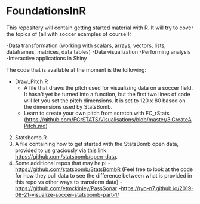 # FoundationsInR
This repository will contain getting started material with R. It will try to cover the topics of (all with soccer examples of course!): 

-Data transformation (working with scalars, arrays, vectors, lists, dataframes, matrices, data tables) 
-Data visualization
-Performing analysis 
-Interactive applications in Shiny

The code that is available at the moment is the following:
* Draw_Pitch.R
  * A file that draws the pitch used for visualizing data on a soccer field. It hasn't yet be turned into a function, but the first two  lines of code will let you set the pitch dimensions. It is set to 120 x 80 based on the dimensions used by StatsBomb. 
  * Learn to create your own pitch from scratch with FC_rStats (https://github.com/FCrSTATS/Visualisations/blob/master/3.CreateAPitch.md)
  
2. Statsbomb.R
  1. A file containing how to get started with the StatsBomb open data, provided to us graciously via this link: https://github.com/statsbomb/open-data. 
3. Some additional repos that may help: 
    -https://github.com/statsbomb/StatsBombR (Feel free to look at the code for how they pull data to see the difference between what is provided in this repo vs other ways to transform data)
    -https://github.com/etmckinley/PassSonar
    -https://ryo-n7.github.io/2019-08-21-visualize-soccer-statsbomb-part-1/
